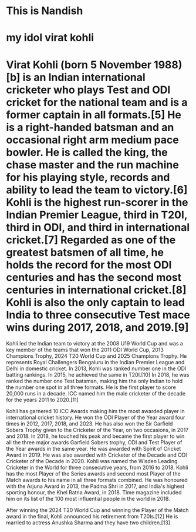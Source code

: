 # This is Nandish 
# my idol virat kohli
# Virat Kohli (born 5 November 1988)[b] is an Indian international cricketer who plays Test and ODI cricket for the national team and is a former captain in all formats.[5] He is a right-handed batsman and an occasional right arm medium pace bowler. He is called the king, the chase master and the run machine for his playing style, records and ability to lead the team to victory.[6] Kohli is the highest run-scorer in the Indian Premier League, third in T20I, third in ODI, and third in international cricket.[7] Regarded as one of the greatest batsmen of all time, he holds the record for the most ODI centuries and has the second most centuries in international cricket.[8] Kohli is also the only captain to lead India to three consecutive Test mace wins during 2017, 2018, and 2019.[9]

Kohli led the Indian team to victory at the 2008 U19 World Cup and was a key member of the teams that won the 2011 ODI World Cup, 2013 Champions Trophy, 2024 T20 World Cup and 2025 Champions Trophy. He represents Royal Challengers Bengaluru in the Indian Premier League and Delhi in domestic cricket. In 2013, Kohli was ranked number one in the ODI batting rankings. In 2015, he achieved the same in T20I.[10] In 2018, he was ranked the number one Test batsman, making him the only Indian to hold the number one spot in all three formats. He is the first player to score 20,000 runs in a decade. ICC named him the male cricketer of the decade for the years 2011 to 2020.[11]

Kohli has garnered 10 ICC Awards making him the most awarded player in international cricket history. He won the ODI Player of the Year award four times in 2012, 2017, 2018, and 2023. He has also won the Sir Garfield Sobers Trophy given to the Cricketer of the Year, on two occasions, in 2017 and 2018. In 2018, he touched his peak and became the first player to win all the three major awards Garfield Sobers trophy, ODI and Test Player of the Year awards in the same year. He was awarded with Spirit of Cricket Award in 2019. He was also awarded with Cricketer of the Decade and ODI Cricketer of the Decade in 2020. Kohli was named the Wisden Leading Cricketer in the World for three consecutive years, from 2016 to 2018. Kohli has the most Player of the Series awards and second most Player of the Match awards to his name in all three formats combined. He was honoured with the Arjuna Award in 2013, the Padma Shri in 2017, and India's highest sporting honour, the Khel Ratna Award, in 2018. Time magazine included him on its list of the 100 most influential people in the world in 2018.

After winning the 2024 T20 World Cup and winning the Player of the Match award in the final, Kohli announced his retirement from T20Is.[12] He is married to actress Anushka Sharma and they have two children.[13]
